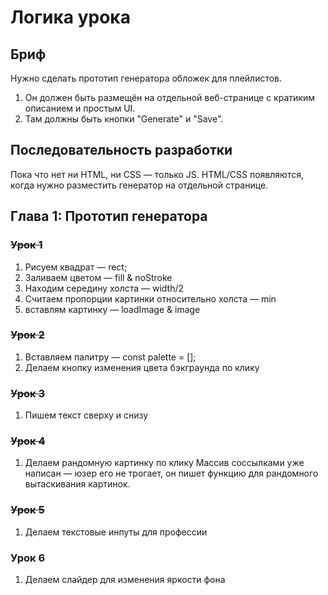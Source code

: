 # Логика урока

## Бриф

Нужно сделать прототип генератора обложек для плейлистов.

1. Он должен быть размещён на отдельной веб-странице с кратиким описанием и простым UI.
2. Там должны быть кнопки "Generate" и "Save".

## Последовательность разработки

Пока что нет ни HTML, ни CSS — только JS. HTML/CSS появляются, когда нужно разместить генератор на отдельной странице.

## Глава 1: Прототип генератора

### ~~Урок 1~~

1. Рисуем квадрат — rect;
2. Заливаем цветом — fill & noStroke
3. Находим середину холста — width/2
4. Считаем пропорции картинки относительно холста — min
5. вставлям картинку — loadImage & image

### ~~Урок 2~~

1. Вставляем палитру — const palette = [];
2. Делаем кнопку изменения цвета бэкграунда по клику

### ~~Урок 3~~

1. Пишем текст сверху и снизу

### ~~Урок 4~~

1. Делаем рандомную картинку по клику
   Массив соссылками уже написан — юзер его не трогает, он пишет функцию для рандомного вытаскивания картинок.

### ~~Урок 5~~

1. Делаем текстовые инпуты для профессии

### Урок 6 
1. Делаем слайдер для изменения яркости фона

